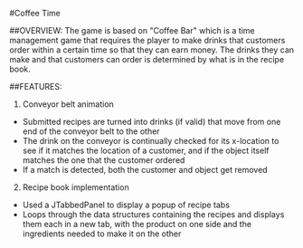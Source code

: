 #Coffee Time 

##OVERVIEW:
The game is based on "Coffee Bar" which is a time management game that requires
the player to make drinks that customers order within a certain time so that
they can earn money. The drinks they can make and that customers can order is 
determined by what is in the recipe book. 

##FEATURES:
1) Conveyor belt animation
- Submitted recipes are turned into drinks (if valid) that move from one 
end of the conveyor belt to the other
- The drink on the conveyor is continually checked for its x-location to
see if it matches the location of a customer, and if the object itself 
matches the one that the customer ordered
- If a match is detected, both the customer and object get removed 

2) Recipe book implementation
- Used a JTabbedPanel to display a popup of recipe tabs 
- Loops through the data structures containing the recipes and displays them
each in a new tab, with the product on one side and the ingredients needed
to make it on the other
